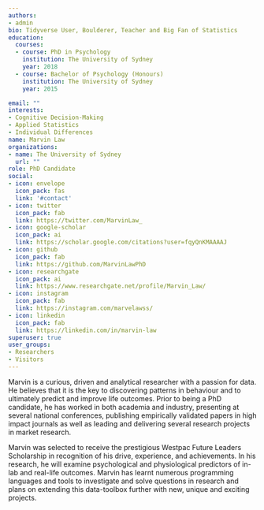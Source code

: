 ```yaml
---
authors:
- admin
bio: Tidyverse User, Boulderer, Teacher and Big Fan of Statistics
education:
  courses:
  - course: PhD in Psychology
    institution: The University of Sydney
    year: 2018
  - course: Bachelor of Psychology (Honours)
    institution: The University of Sydney
    year: 2015

email: ""
interests:
- Cognitive Decision-Making
- Applied Statistics
- Individual Differences
name: Marvin Law
organizations:
- name: The University of Sydney
  url: ""
role: PhD Candidate
social:
- icon: envelope
  icon_pack: fas
  link: '#contact'
- icon: twitter
  icon_pack: fab
  link: https://twitter.com/MarvinLaw_
- icon: google-scholar
  icon_pack: ai
  link: https://scholar.google.com/citations?user=fqyQnKMAAAAJ
- icon: github
  icon_pack: fab
  link: https://github.com/MarvinLawPhD
- icon: researchgate
  icon_pack: ai
  link: https://www.researchgate.net/profile/Marvin_Law/
- icon: instagram
  icon_pack: fab
  link: https://instagram.com/marvelawss/
- icon: linkedin
  icon_pack: fab
  link: https://linkedin.com/in/marvin-law
superuser: true
user_groups:
- Researchers
- Visitors
---
```


Marvin is a curious, driven and analytical researcher with a passion for data. He believes that it is the key to discovering patterns in behaviour and to ultimately predict and improve life outcomes. Prior to being a PhD candidate, he has worked in both academia and industry, presenting at several national
conferences, publishing empirically validated papers in high impact journals as well as leading and delivering several research projects in market research.

Marvin was selected to receive the prestigious Westpac Future Leaders Scholarship in recognition
of his drive, experience, and achievements. In his research, he will examine psychological and physiological predictors of in-lab and real-life outcomes. Marvin has learnt numerous programming languages and tools to investigate and solve questions in research and plans on extending this data-toolbox further with new, unique and exciting projects.
